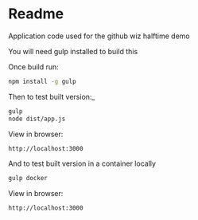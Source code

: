 # Readme
Application code used for the github wiz halftime demo

You will need gulp installed to build this

Once build run:

```bash
npm install -g gulp
```

Then to test built version:_
```bash
gulp
node dist/app.js
```

View in browser:
```bash
http://localhost:3000
```

And to test built version in a container locally

```bash
gulp docker
```

View in browser:
```bash
http://localhost:3000
```

